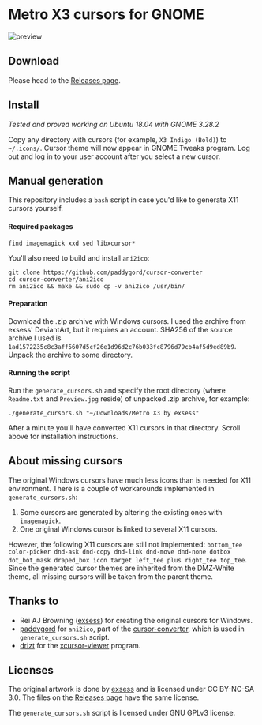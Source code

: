 # Metro X3 cursors for GNOME
![preview](https://i.imgur.com/77zOm3Y.jpg)

## Download
Please head to the [Releases page](https://github.com/kerastinell/Metro-X3/releases).

## Install
*Tested and proved working on Ubuntu 18.04 with GNOME 3.28.2*

Copy any directory with cursors (for example, `X3 Indigo (Bold)`) to `~/.icons/`. Cursor theme will now appear in GNOME Tweaks program. Log out and log in to your user account after you select a new cursor.

## Manual generation
This repository includes a `bash` script in case you'd like to generate X11 cursors yourself.

#### Required packages
`find imagemagick xxd sed libxcursor*`

You'll also need to build and install `ani2ico`:
```
git clone https://github.com/paddygord/cursor-converter
cd cursor-converter/ani2ico
rm ani2ico && make && sudo cp -v ani2ico /usr/bin/
```

#### Preparation
Download the .zip archive with Windows cursors. I used the archive from exsess' DeviantArt, but it requires an account.
SHA256 of the source archive I used is `1ad1572235c8c3aff5607d5cf26e1d96d2c76b033fc8796d79cb4af5d9ed89b9`.
Unpack the archive to some directory.

#### Running the script
Run the `generate_cursors.sh` and specify the root directory (where `Readme.txt` and `Preview.jpg` reside) of unpacked .zip archive, for example:
```
./generate_cursors.sh "~/Downloads/Metro X3 by exsess"
```
After a minute you'll have converted X11 cursors in that directory. Scroll above for installation instructions.

## About missing cursors
The original Windows cursors have much less icons than is needed for X11 environment. There is a couple of workarounds implemented in `generate_cursors.sh`:
1. Some cursors are generated by altering the existing ones with `imagemagick`.
2. One original Windows cursor is linked to several X11 cursors.

However, the following X11 cursors are still not implemented: `bottom_tee color-picker dnd-ask dnd-copy dnd-link dnd-move dnd-none dotbox dot_bot_mask draped_box icon target left_tee plus right_tee top_tee`. Since the generated cursor themes are inherited from the DMZ-White theme, all missing cursors will be taken from the parent theme.

## Thanks to
* Rei AJ Browning ([exsess](https://www.deviantart.com/exsess)) for creating the original cursors for Windows.
* [paddygord](https://github.com/paddygord/) for `ani2ico`, part of the [cursor-converter](https://github.com/paddygord/cursor-converter), which is used in `generate_cursors.sh` script.
* [drizt](https://github.com/drizt/) for the [xcursor-viewer](https://github.com/drizt/xcursor-viewer) program.

## Licenses
The original artwork is done by [exsess](https://www.deviantart.com/exsess) and is licensed under CC BY-NC-SA 3.0. The files on the [Releases page](https://github.com/kerastinell/Metro-X3/releases) have the same license.

The `generate_cursors.sh` script is licensed under GNU GPLv3 license.
